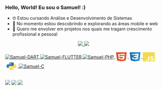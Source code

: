 ### Hello, World! Eu sou o Samuel! :)

- 🤓 Estou cursando Análise e Desenvolvimento de Sistemas
- 📒 No momento estou descobrindo e explorando as áreas mobile e web
- 🚀 Quero me envolver em projetos nos quais me tragam crescimento profissional e pessoal



<div align="center">
  <a href="https://github.com/SamuelLRibeiro">
  <img height="150em" src="https://github-readme-stats.vercel.app/api?username=SamuelLRibeiro&show_icons=true&theme=calm&include_all_commits=true&count_private=true"/>
  <img height="150em" src="https://github-readme-stats.vercel.app/api/top-langs/?username=SamuelLRibeiro&layout=compact&langs_count=7&theme=calm"/>
</div>

<div style="display: inline_block"><br>
    <img align="center" alt="Samuel-DART" height="30" width="40" src="https://cdn.jsdelivr.net/gh/devicons/devicon/icons/dart/dart-original.svg"/>
    <img align="center" alt="Samuel-FLUTTER" height="30" width="40" src="https://cdn.jsdelivr.net/gh/devicons/devicon/icons/flutter/flutter-original.svg"/>
    <img align="center" alt="Samuel-PHP" height="30" width="40" src="https://cdn.jsdelivr.net/gh/devicons/devicon/icons/php/php-original.svg"/>
    <img align="center" alt="Samuel-HTML" height="30" width="40" src="https://raw.githubusercontent.com/devicons/devicon/master/icons/html5/html5-original.svg">
    <img align="center" alt="Samuel-CSS" height="30" width="40" src="https://raw.githubusercontent.com/devicons/devicon/master/icons/css3/css3-original.svg">
    <img align="center" alt="Samuel-Js" height="30" width="40" src="https://raw.githubusercontent.com/devicons/devicon/master/icons/javascript/javascript-plain.svg">
    <img align="center" alt="Samuel-Python" height="30" width="40" src="https://raw.githubusercontent.com/devicons/devicon/master/icons/python/python-original.svg">
    <img align="center" alt="Samuel-C" height="30" width="40" src="https://cdn.jsdelivr.net/gh/devicons/devicon/icons/c/c-original.svg" />
</div>
  
##
<div> 
  <a href = "mailto:samuellr@rede.ulbra.br"><img src="https://img.shields.io/badge/Gmail-D14836?style=for-the-badge&logo=gmail&logoColor=white" target="_blank"></a>
  <a href="https://www.linkedin.com/in/samuel-lamego-ribeiro/" target="_blank"><img src="https://img.shields.io/badge/-LinkedIn-%230077B5?style=for-the-badge&logo=linkedin&logoColor=white" target="_blank"></a> 
  <a href="https://instagram.com/samueleeer" target="_blank"><img src="https://img.shields.io/badge/-Instagram-%23E4405F?style=for-the-badge&logo=instagram&logoColor=white" target="_blank"></a>
</div>

